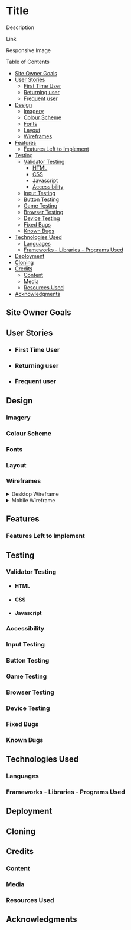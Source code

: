 # Title

Description

Link

Responsive Image


Table of Contents

  * [Site Owner Goals](#site-owner-goals)
  * [User Stories](#user-stories)
    + [First Time User](#first-time-user)
    + [Returning user](#returning-user)
    + [Frequent user](#frequent-user)
  * [Design](#design)
    + [Imagery](#imagery)
    + [Colour Scheme](#colour-scheme)
    + [Fonts](#fonts)
    + [Layout](#layout)
    + [Wireframes](#wireframes)
  * [Features](#features)
    + [Features Left to Implement](#features-left-to-implement)
  * [Testing](#testing)
    + [Validator Testing](#validator-testing)
      - [HTML](#html)
      - [CSS](#css)
      - [Javascript](#javascript)
      - [Accessibility](#accessibility)
    + [Input Testing](#input-testing)
    + [Button Testing](#button-testing)
    + [Game Testing](#game-testing)
    + [Browser Testing](#browser-testing)
    + [Device Testing](#device-testing)
    + [Fixed Bugs](#fixed-bugs)
    + [Known Bugs](#known-bugs)
  * [Technologies Used](#technologies-used)
    + [Languages](#languages)
    + [Frameworks - Libraries - Programs Used](#frameworks---libraries---programs-used)
  * [Deployment](#deployment)
  * [Cloning](#cloning)
  * [Credits](#credits)
    + [Content](#content)
    + [Media](#media)
    + [Resources Used](#resources-used)
  * [Acknowledgments](#acknowledgments)



## Site Owner Goals

## User Stories

- ### First Time User

- ### Returning user

- ### Frequent user


## Design

### Imagery

### Colour Scheme


### Fonts


### Layout


### Wireframes

<details>
    <summary>Desktop Wireframe</summary>
    ![Desktop Wireframe 1](docs/wireframes/P2-Web-1.png)
    ![Desktop Wireframe 2](docs/wireframes/P2-Web-2.png)
</details>

<details>
    <summary>Mobile Wireframe</summary>
    ![Mobile Wireframe](docs/wireframes/P2-Phone-1.png)
</details>

## Features


### Features Left to Implement

## Testing

### Validator Testing
- #### HTML

- #### CSS

- #### Javascript


### Accessibility 


### Input Testing


### Button Testing


### Game Testing


### Browser Testing

    
### Device Testing


### Fixed Bugs


### Known Bugs


## Technologies Used

### Languages


### Frameworks - Libraries - Programs Used


## Deployment


## Cloning


## Credits


### Content


### Media


### Resources Used


## Acknowledgments
